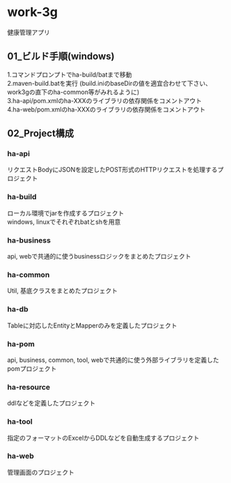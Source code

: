 # work-3g
健康管理アプリ  

## 01_ビルド手順(windows)  
1.コマンドプロンプトでha-build/batまで移動  
2.maven-build.batを実行 
(build.iniのbaseDirの値を適宜合わせて下さい、work3gの直下のha-common等がみれるように)  
3.ha-api/pom.xmlのha-XXXのライブラリの依存関係をコメントアウト  
4.ha-web/pom.xmlのha-XXXのライブラリの依存関係をコメントアウト  

## 02_Project構成  
### ha-api  
リクエストBodyにJSONを設定したPOST形式のHTTPリクエストを処理するプロジェクト  

### ha-build  
ローカル環境でjarを作成するプロジェクト  
windows, linuxでそれぞれbatとshを用意  

### ha-business  
api, webで共通的に使うbusinessロジックをまとめたプロジェクト  

### ha-common  
Util, 基底クラスをまとめたプロジェクト  

### ha-db  
Tableに対応したEntityとMapperのみを定義したプロジェクト  

### ha-pom  
api, business, common, tool, webで共通的に使う外部ライブラリを定義したpomプロジェクト  

### ha-resource  
ddlなどを定義したプロジェクト  

### ha-tool  
指定のフォーマットのExcelからDDLなどを自動生成するプロジェクト  

### ha-web  
管理画面のプロジェクト  




